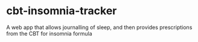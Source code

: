 # cbt-insomnia-tracker
A web app that allows journalling of sleep, and then provides prescriptions from the CBT for insomnia formula
